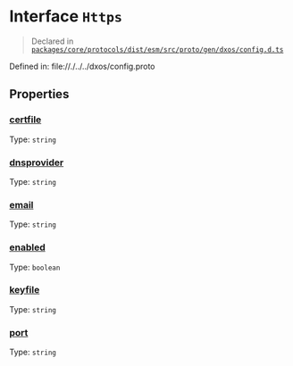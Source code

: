 # Interface `Https`
> Declared in [`packages/core/protocols/dist/esm/src/proto/gen/dxos/config.d.ts`]()

Defined in:
   file://./../../dxos/config.proto

## Properties
### [certfile]()
Type: <code>string</code>

### [dnsprovider]()
Type: <code>string</code>

### [email]()
Type: <code>string</code>

### [enabled]()
Type: <code>boolean</code>

### [keyfile]()
Type: <code>string</code>

### [port]()
Type: <code>string</code>
